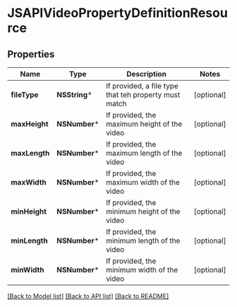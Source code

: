# JSAPIVideoPropertyDefinitionResource

## Properties
Name | Type | Description | Notes
------------ | ------------- | ------------- | -------------
**fileType** | **NSString*** | If provided, a file type that teh property must match | [optional] 
**maxHeight** | **NSNumber*** | If provided, the maximum height of the video | [optional] 
**maxLength** | **NSNumber*** | If provided, the maximum length of the video | [optional] 
**maxWidth** | **NSNumber*** | If provided, the maximum width of the video | [optional] 
**minHeight** | **NSNumber*** | If provided, the minimum height of the video | [optional] 
**minLength** | **NSNumber*** | If provided, the minimum length of the video | [optional] 
**minWidth** | **NSNumber*** | If provided, the minimum width of the video | [optional] 

[[Back to Model list]](../README.md#documentation-for-models) [[Back to API list]](../README.md#documentation-for-api-endpoints) [[Back to README]](../README.md)


